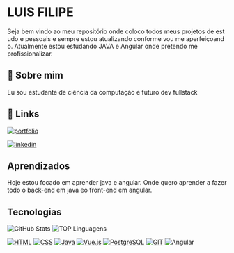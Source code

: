 
# LUIS FILIPE

Seja bem vindo ao meu repositório onde coloco todos meus projetos de estudo e pessoais e sempre estou atualizando conforme vou me aperfeiçoando. Atualmente estou estudando JAVA e Angular onde pretendo me profissionalizar.



## 🚀 Sobre mim
Eu sou estudante de ciência da computação e futuro dev fullstack


## 🔗 Links
[![portfolio](https://img.shields.io/badge/my_portfolio-000?style=for-the-badge&logo=ko-fi&logoColor=white)](https://luisfilipex.github.io/Portfolio/)

[![linkedin](https://img.shields.io/badge/linkedin-0A66C2?style=for-the-badge&logo=linkedin&logoColor=white)](https://www.linkedin.com/in/luis-filipe-e-silva-99a418276/)


## Aprendizados

Hoje estou focado em aprender java e angular. Onde quero aprender a fazer todo o back-end em java eo front-end em angular. 


## Tecnologias
![GitHub Stats](https://github-readme-stats.vercel.app/api?username=luisfilipex&theme=transparent&bg_color=000&border_color=30A3DC&show_icons=true&icon_color=30A3DC&title_color=E94D5F&text_color=FFF)
![TOP Linguagens](https://github-readme-stats.vercel.app/api/top-langs/?username=luisfilipex&layout=compact&theme=dracula)


[![HTML](https://img.shields.io/badge/HTML-239120?style=for-the-badge&logo=html5&logoColor=white)](https://camo.githubusercontent.com/c5cb1e7fe846c0859ef14b92c3ded6d512e081d732986922a456c57d60e6cbf7/68747470733a2f2f696d672e736869656c64732e696f2f62616467652f48544d4c2d3233393132303f7374796c653d666f722d7468652d6261646765266c6f676f3d68746d6c35266c6f676f436f6c6f723d7768697465) 
[![CSS](https://img.shields.io/badge/CSS-239120?&style=for-the-badge&logo=css3&logoColor=white)](https://camo.githubusercontent.com/9bb8902d6fde4b0ea32ebdb8e5162dd578cd13d693ab8d35ed5eb7daad78abf8/68747470733a2f2f696d672e736869656c64732e696f2f62616467652f4353532d3233393132303f267374796c653d666f722d7468652d6261646765266c6f676f3d63737333266c6f676f436f6c6f723d7768697465) 
[![Java](https://img.shields.io/badge/Java-ED8B00?style=for-the-badge&logo=openjdk&logoColor=white)](https://camo.githubusercontent.com/69aa4c0504930e8ae0b89332cd45436b67c8842992bc55ad11d2f67bac4eaa64/68747470733a2f2f696d672e736869656c64732e696f2f62616467652f4a6176612d4544384230303f7374796c653d666f722d7468652d6261646765266c6f676f3d6f70656e6a646b266c6f676f436f6c6f723d7768697465) 
[![Vue.js](https://img.shields.io/badge/Vue.js-35495E?style=for-the-badge&logo=vue.js&logoColor=4FC08D)](https://camo.githubusercontent.com/91a16ba4865410f9b919b24736639beae318c21960dda7a8d2342be9202f42f3/68747470733a2f2f696d672e736869656c64732e696f2f62616467652f5675652e6a732d3335343935453f7374796c653d666f722d7468652d6261646765266c6f676f3d7675652e6a73266c6f676f436f6c6f723d344643303844) 
[![PostgreSQL](https://img.shields.io/badge/PostgreSQL-316192?style=for-the-badge&logo=postgresql&logoColor=white)](https://camo.githubusercontent.com/6854ba9612c2cb025e7c65445787d93f6436d4691303601506e0bc28be2ae9b8/68747470733a2f2f696d672e736869656c64732e696f2f62616467652f506f737467726553514c2d3331363139323f7374796c653d666f722d7468652d6261646765266c6f676f3d706f737467726573716c266c6f676f436f6c6f723d7768697465) 
[![GIT](https://img.shields.io/badge/GIT-E44C30?style=for-the-badge&logo=git&logoColor=white)](https://camo.githubusercontent.com/7b1b0bcf013f27d9700d574b84824ce2238930c33ae34767df76c5929c306f5c/68747470733a2f2f696d672e736869656c64732e696f2f62616467652f4749542d4534344333303f7374796c653d666f722d7468652d6261646765266c6f676f3d676974266c6f676f436f6c6f723d7768697465) 
![Angular](https://img.shields.io/badge/Angular-DD0031?style=for-the-badge&logo=angular&logoColor=white)

